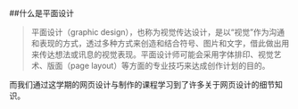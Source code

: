 ##什么是平面设计

>平面设计（graphic design），也称为视觉传达设计，是以“视觉”作为沟通和表现的方式，透过多种方式来创造和结合符号、图片和文字，借此做出用来传达想法或讯息的视觉表现。平面设计师可能会采用字体排印、视觉艺术、版面（page layout）等方面的专业技巧来达成创作计划的目的。

而我们通过这学期的网页设计与制作的课程学习到了许多关于网页设计的细节知识。